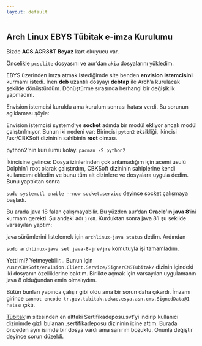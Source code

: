 ```yaml
---
layout: default
---
```


## Arch Linux EBYS Tübitak e-imza Kurulumu

Bizde **ACS ACR38T Beyaz** kart okuyucu var.

Öncelikle `pcsclite` dosyasını ve <!--more--> aur’dan `akia` dosyalarını yükledim.

EBYS üzerinden imza atmak istediğimde site benden **envision** **istemcisini** kurmamı istedi. İnen **deb** uzantılı dosyayı **debtap** ile Arch’a kurulacak şekilde dönüştürdüm. Dönüştürme sırasında herhangi bir değişiklik yapmadım.

Envision istemcisi kuruldu ama kurulum sonrası hatası verdi. Bu sorunun açıklaması şöyle:

Envision istemcisi systemd’ye **socket** adında bir modül ekliyor ancak modül çalıştırılmıyor. Bunun iki nedeni var: Birincisi `pyton2` eksikliği, ikincisi /usr/CBKSoft dizininin sahibinin **root** olması.

python2’nin kurulumu kolay. `pacman -S python2`

İkincisine gelince: Dosya izinlerinden çok anlamadığım için acemi usulü Dolphin’i root olarak çalıştırdım, CBKSoft dizininin sahiplerine kendi kullanıcımı ekledim ve bunu tüm alt dizinlere ve dosyalara uygula dedim. Bunu yaptıktan sonra

`sudo systemctl enable --now socket.service` deyince socket çalışmaya başladı.

Bu arada java 18 falan çalışmayabilir. Bu yüzden aur’dan **Oracle’ın java 8**‘ini kurmam gerekti. Şu andaki adı `jre8`. Kurduktan sonra java 8’i şu şekilde varsayılan yaptım:

java sürümlerini listelemek için `archlinux-java status` dedim. Ardından

`sudo archlinux-java set java-8-jre/jre` komutuyla işi tamamladım.

Yetti mi? Yetmeyebilir… Bunun için
`/usr/CBKSoft/enVision.Client.Service/SignerCMSTubitak/`
dizinin içindeki iki dosyanın özelliklerine baktım. Birlikte açmak için varsayılan uygulamanın java 8 olduğundan emin olmalıydım.

Bütün bunları yapınca çalışır gibi oldu ama bir sorun daha çıkardı. İmzamı girince
`cannot encode tr.gov.tubitak.uekae.esya.asn.cms.SignedData@1`
hatası çıktı.

[Tübitak](https://kamusm.bilgem.tubitak.gov.tr/depo/sertifikalar/depo.jsp)‘ın sitesinden en alttaki Sertifikadeposu.svt’yi indirip kullanıcı dizinimde gizli bulanan .sertifikadeposu dizininin içine attım. Burada önceden aynı isimde bir dosya vardı ama sanırım bozuktu. Onunla değiştir deyince sorun düzeldi.
